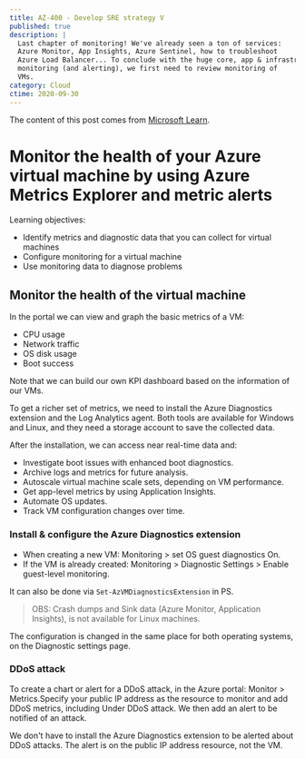 ```yaml
---
title: AZ-400 - Develop SRE strategy V
published: true
description: |
  Last chapter of monitoring! We've already seen a ton of services:
  Azure Monitor, App Insights, Azure Sentinel, how to troubleshoot
  Azure Load Balancer... To conclude with the huge core, app & infrastructure
  monitoring (and alerting), we first need to review monitoring of
  VMs.
category: Cloud
ctime: 2020-09-30
---
```


The content of this post comes from [Microsoft Learn](https://docs.microsoft.com/en-us/learn/modules/monitor-azure-vm-using-diagnostic-data/).

# Monitor the health of your Azure virtual machine by using Azure Metrics Explorer and metric alerts

Learning objectives:
* Identify metrics and diagnostic data that you can collect for virtual machines
* Configure monitoring for a virtual machine
* Use monitoring data to diagnose problems

## Monitor the health of the virtual machine

In the portal we can view and graph the basic metrics of a VM:
* CPU usage
* Network traffic
* OS disk usage
* Boot success

Note that we can build our own KPI dashboard based on the information of our VMs.

To get a richer set of metrics, we need to install the Azure Diagnostics extension and the Log Analytics agent. Both tools are available for Windows and Linux, and they need a storage account to save the collected data.

After the installation, we can access near real-time data and:

* Investigate boot issues with enhanced boot diagnostics.
* Archive logs and metrics for future analysis.
* Autoscale virtual machine scale sets, depending on VM performance.
* Get app-level metrics by using Application Insights.
* Automate OS updates.
* Track VM configuration changes over time.

### Install & configure the Azure Diagnostics extension

* When creating a new VM: Monitoring > set OS guest diagnostics On.
* If the VM is already created: Monitoring > Diagnostic Settings > Enable guest-level monitoring.

It can also be done via `Set-AzVMDiagnosticsExtension` in PS.

> OBS: Crash dumps and Sink data (Azure Monitor, Application Insights), is not available for Linux machines.

The configuration is changed in the same place for both operating systems, on the Diagnostic settings page.


### DDoS attack

To create a chart or alert for a DDoS attack, in the Azure portal: Monitor > Metrics.Specify your public IP address as the resource to monitor and add DDoS metrics, including Under DDoS attack. We then add an alert to be notified of an attack.

We don't have to install the Azure Diagnostics extension to be alerted about DDoS attacks. The alert is on the public IP address resource, not the VM.
